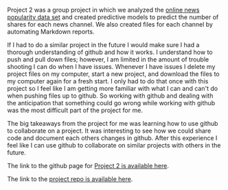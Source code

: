Project 2 was a group project in which we analyzed the [online news popularity data set](https://archive.ics.uci.edu/ml/datasets/Online+News+Popularity) and created predictive models to predict the number of shares for each news channel.  We also created files for each channel by automating Markdown reports.

If I had to do a similar project in the future I would make sure I had a thorough understanding of github and how it works.  I understand how to push and pull down files; however, I am limited in the amount of trouble shooting I can do when I have issues.  Whenever I have issues I delete my project files on my computer, start a new project, and download the files to my computer again for a fresh start.  I only had to do that once with this project so I feel like I am getting more familiar with what I can and can't do when pushing files up to github.  So working with github and dealing with the anticipation that something could go wrong while working with github was the most difficult part of the project for me.  

The big takeaways from the project for me was learning how to use github to collaborate on a project.  It was interesting to see how we could share code and document each others changes in github. After this experience I feel like I can use github to collaborate on similar projects with others in the future.

The link to the github page for [Project 2 is available here](https://chennadebrown.github.io/Project-2/).

The link to the [project repo is available here](https://github.com/ChennadeBrown/Project-2).
